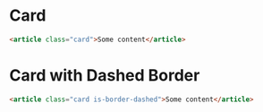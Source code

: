 # Card

```html
<article class="card">Some content</article>
```

# Card with Dashed Border

```html
<article class="card is-border-dashed">Some content</article>
```
